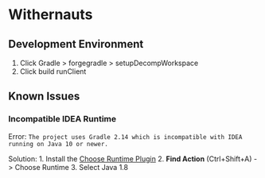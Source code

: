 # Withernauts

## Development Environment
1. Click Gradle > forgegradle > setupDecompWorkspace
2. Click build runClient

## Known Issues

### Incompatible IDEA Runtime
Error: `The project uses Gradle 2.14 which is incompatible with IDEA running on Java 10 or newer.`

Solution:
    1. Install the [Choose Runtime Plugin](https://plugins.jetbrains.com/plugin/12836-choose-runtime)
    2. **Find Action** (Ctrl+Shift+A) -> Choose Runtime
    3. Select Java 1.8

